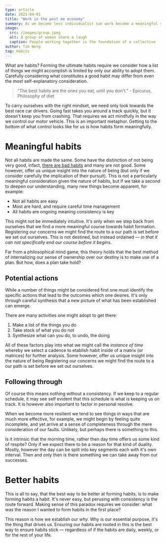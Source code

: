 ```yaml
---
type: article
date: 2021-04-01
title: "Work in the post me economy"
summary: As we become less individualist can work become a meaningful source of collectivity?
image:
  src: /images/group.jpeg
  alt: A group of woman share a laugh
  caption: People working together is the foundation of a collective
author: Tim Wong
tag: Habits
---
```


What are habits? Forming the ultimate habits require we consider how a list of things we might accomplish is limited by only our ability to adopt them. Carefully considering what constitutes a good habit may differ from even the most self-explanatory consideration.

> "The best habits are the ones you eat, until you don't." - Epicurus, Philosophy of diet

To carry ourselves with the right mindset, we need only look towards the best race car drivers. Going fast takes you around a track quickly, but it doesn't keep you from crashing. That requires we act mindfully in the way we control our motor vehicle. This is an important metaphor. Getting to the bottom of what control looks like for us is how habits form meaningfully.

# Meaningful habits

Not all habits are made the same. Some have the distinction of not being very good, infact, [there are bad habits](https://en.wikipedia.org/wiki/Habit#Bad_habits) and many are not good. Some however, offer us unique insight into the nature of being (but only if we consider carefully the implication of their pursuit). This is not a particularly meaningful consideration given the nature of habits, but if we take a second to deepen our understanding, many new things become apparent, for example:

- Not all habits are easy
- Most are hard, and require careful time management
- All habits are ongoing meaning consistency is key

This might not be immediately intuitive. It's only when we step back from ourselves that we find a more meaningful course towards habit formation. Registering our concerns we might find the route to a our path is set before we set out ourselves. This is not destined, but instead ordained — _in that it can not specifically end our course before it begins_.

Far from a philosophical mind game, this theory holds that the best method of internalizing our sense of ownership over our destiny is to make use of a plan. But how, does a plan take hold?

## Potential actions

While a number of things might be considered first one must identify the specific actions that lead to the outcomes which one desires. It's only through careful synthesis that a new picture of what has been established can emerge.

There are many activities one might adopt to get there:

1. Make a list of the things you do
2. Take stock of what you do not
3. Synthesize what can you do, to undo, the doing

All of these factors play into what we might call the _instance of time_ whereby we select a cadence to etablish habit inside of a matrix (or matrices) for further analysis. Some however, offer us unique insight into the nature of being Registering our concerns we might find the route to a our path is set before we set out ourselves.

## Following through

Of course this means nothing without a consistency. If we keep to a regular schedule, it may see self evident that this schedule is what is keeping us on track. It is however also important to factor in personal resolve.

When we become more resilient we tend to see things in ways that are much more effective, for example, we might begin by feeling quite incomplete, and yet arrive at a sense of completeness through the mere consideration of our faults. Unlikely, but perhaps there is something to this.

Is it intrinsic that the morning time, rather then day time offers us some kind of respite? Only if we expect there to be a reason for that kind of duality. Mostly, however the day can be split into key segments each with it's own interval. Then and only then is there something we can take away from our successes.

# Better habits

This is all to say, that the best way to be better at forming habits, is to make forming habits a habit. It's never easy, but perusing with consistency is the route forward. Making sense of this paradox requires we consider: what was the reason I wanted to form habits in the first place?

This reason is how we establish our _why._ Why is our essential purpose, it's the thing that drives us. Ensuring our habits are rooted in this is the best way to ensure habits stick — regardless of if the habits are daily, weekly, or for the rest of your life.
